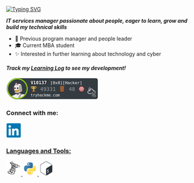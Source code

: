 [![Typing SVG](https://readme-typing-svg.demolab.com?font=Open+Sans&size=30&pause=1000&color=4458F7&width=435&lines=Welcome!+My+name+is+Kade%F0%9F%91%8B)](https://git.io/typing-svg)

**_IT services manager passionate about people, eager to learn, grow and build my technical skills_**

- 📌 Previous program manager and people leader
- 🎓 Current MBA student
- ✨ Interested in further learning about technology and cyber


#### _Track my [Learning Log](https://github.com/user-v10137/Learning_log "Learning Log") to see my development!_ 

![tryhackme stats](https://raw.githubusercontent.com/user-v10137/user-v10137/master/Assets/thm_propic.png)

### Connect with me:
<div>
<a href="https://www.linkedin.com/in/kade-hauschild/"><img src="https://github.com/devicons/devicon/blob/master/icons/linkedin/linkedin-original.svg" title="LinkedIn" **alt="LinkedIn" width="40" height="40"/>
</div>

### Languages and Tools:
<div>
<img src="https://github.com/devicons/devicon/blob/master/icons/microsoftsqlserver/microsoftsqlserver-plain.svg" title="SQL" **alt="SQL" width="40" height="40"/>
<img src="https://github.com/devicons/devicon/blob/master/icons/python/python-original.svg" title="Python" **alt="Python" width="40" height="40"/>
<img src="https://github.com/devicons/devicon/blob/master/icons/bash/bash-original.svg" title="Bash" **alt="Bash" width="40" height="40"/>
</div>              




